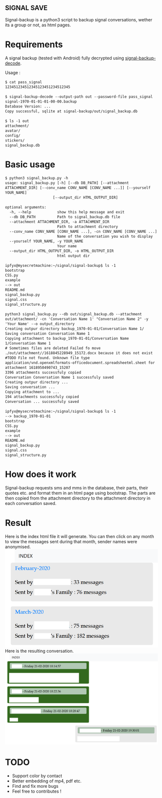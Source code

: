 ## SIGNAL SAVE
Signal-backup is a python3 script to backup signal conversations, wether its a group or not, as html pages.

# Requirements
A signal backup (tested with Android) fully decrypted using [signal-backup-decode](https://github.com/pajowu/signal-backup-decode).

Usage : 
```
$ cat pass_signal
123451234512345123451234512345

$ signal-backup-decode --output-path out --password-file pass_signal signal-1970-01-01-01-00-00.backup
Database Version: ...
Copy successful, sqlite at signal-backup/out/signal_backup.db

$ ls -1 out
attachment/
avatar/
config/
stickers/
signal_backup.db
```

# Basic usage
```
$ python3 signal_backup.py -h
usage: signal_backup.py [-h] [--db DB_PATH] [--attachment ATTACHMENT_DIR] [--conv_name CONV_NAME [CONV_NAME ...]] [--yourself YOUR_NAME]
                      [--output_dir HTML_OUTPUT_DIR]

optional arguments:
  -h, --help            show this help message and exit
  --db DB_PATH          Path to signal_backup.db file
  --attachment ATTACHMENT_DIR, -a ATTACHMENT_DIR
                        Path to attachment directory
  --conv_name CONV_NAME [CONV_NAME ...], -cn CONV_NAME [CONV_NAME ...]
                        Name of the conversation you wish to display
  --yourself YOUR_NAME, -y YOUR_NAME
                        Your name
  --output_dir HTML_OUTPUT_DIR, -o HTML_OUTPUT_DIR
                        html output dir

ipfyx@mysecretmachine:~/signal/signal-backup$ ls -1
bootstrap
CSS.py
example
--> out
README.md
signal_backup.py
signal.css
signal_structure.py

python3 signal_backup.py --db out/signal_backup.db --attachment out/attachment/ -cn 'Conversation Name 1' "Conversation Name 2" -y 'Your Name' --o output_directory 
Creating outpur directory backup_1970-01-01/Conversation Name 1/
Saving conversation Conversation Name 1
Copying attachment to backup_1970-01-01/Conversation Name 1/Conversation Name 1
# Sometimes files are deleted Failed fo move ./out/attachment//1618845228949_15172.docx because it does not exist
#TODO File not found. Unknown file type application/vnd.openxmlformats-officedocument.spreadsheetml.sheet for attachment 1618950490743_15207
3396 attachments successfuly copied
Conversation Conversation Name 1 successfuly saved
Creating outpur directory ...
Saving conversation ...
Copying attachment to ...
194 attachments successfuly copied
Conversation ... successfuly saved

ipfyx@mysecretmachine:~/signal/signal-backup$ ls -1
--> backup_1970-01-01
bootstrap
CSS.py
example
--> out
README.md
signal_backup.py
signal.css
signal_structure.py
```

# How does it work 
Signal-backup requests sms and mms in the database, their parts, their quotes etc. and format them in an html page using bootstrap. The parts are then copied from the attachment directory to the attachment directory in each conversation saved.

# Result
Here is the index html file it will generate. You can then click on any month to view the messages sent during that month, sender names were anonymised.
![Alt text](example/index.png?raw=true "index.html")
Here is the resulting conversation.
![Alt text](example/example.png?raw=true "conv_month.html")


# TODO
- Support color by contact
- Better embedding of mp4, pdf etc.
- Find and fix more bugs
- Feel free to contributes !

